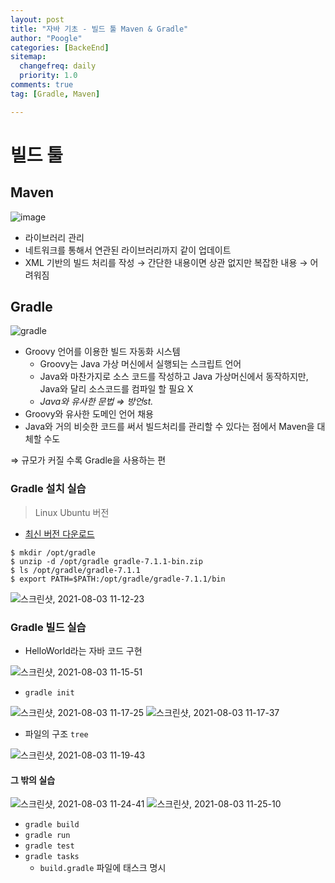 ```yaml
---
layout: post
title: "자바 기초 - 빌드 툴 Maven & Gradle"
author: "Poogle"
categories: [BackeEnd]
sitemap:
  changefreq: daily
  priority: 1.0
comments: true
tag: [Gradle, Maven]

---
```


# 빌드 툴

## Maven
![image](https://user-images.githubusercontent.com/58318786/127895632-adbefb50-233d-4b89-8e19-be12d1f6c954.png)
- 라이브러리 관리
- 네트워크를 통해서 연관된 라이브러리까지 같이 업데이트
- XML 기반의 빌드 처리를 작성 → 간단한 내용이면 상관 없지만 복잡한 내용 → 어려워짐

## Gradle
![gradle](https://user-images.githubusercontent.com/58318786/127895639-c8bff58c-2713-4b6c-9769-bbd59d6a7fcf.png)

- Groovy 언어를 이용한 빌드 자동화 시스템
    - Groovy는 Java 가상 머신에서 실행되는 스크립트 언어
    - Java와 마찬가지로 소스 코드를 작성하고 Java 가상머신에서 동작하지만, Java와 달리 소스코드를 컴파일 할 필요 X
    - *Java와 유사한 문법 ⇒ 방언st.*
- Groovy와 유사한 도메인 언어 채용
- Java와 거의 비슷한 코드를 써서 빌드처리를 관리할 수 있다는 점에서 Maven을 대체할 수도

⇒ 규모가 커질 수록 Gradle을 사용하는 편

### Gradle 설치 실습
> Linux Ubuntu 버전
* [최신 버전 다운로드](https://gradle.org/releases/)

```shell
$ mkdir /opt/gradle
$ unzip -d /opt/gradle gradle-7.1.1-bin.zip
$ ls /opt/gradle/gradle-7.1.1
$ export PATH=$PATH:/opt/gradle/gradle-7.1.1/bin
```
![스크린샷, 2021-08-03 11-12-23](https://user-images.githubusercontent.com/58318786/127946808-a65e867b-0697-422f-a573-50ce6646d724.png)


### Gradle 빌드 실습
* HelloWorld라는 자바 코드 구현

![스크린샷, 2021-08-03 11-15-51](https://user-images.githubusercontent.com/58318786/127947220-090147f8-cda0-44f8-91bf-09c0b9f1ffa7.png)

* `gradle init`

![스크린샷, 2021-08-03 11-17-25](https://user-images.githubusercontent.com/58318786/127947225-43d60cfb-8b2c-4286-94da-4a95840b233d.png)
![스크린샷, 2021-08-03 11-17-37](https://user-images.githubusercontent.com/58318786/127947227-93f8afa0-7d9c-4793-bebf-f29f14529bb5.png)

* 파일의 구조 `tree`

![스크린샷, 2021-08-03 11-19-43](https://user-images.githubusercontent.com/58318786/127947955-411886cf-a949-41ea-a8c1-7749bd8d048c.png)

#### 그 밖의 실습
![스크린샷, 2021-08-03 11-24-41](https://user-images.githubusercontent.com/58318786/127948028-5094ad89-16b2-41b1-a651-f3c678ab55c1.png)
![스크린샷, 2021-08-03 11-25-10](https://user-images.githubusercontent.com/58318786/127948030-d84e6238-f71d-419b-a686-730d5a7f758f.png)
* `gradle build`
* `gradle run`
* `gradle test`
* `gradle tasks`
  * `build.gradle` 파일에 태스크 명시
